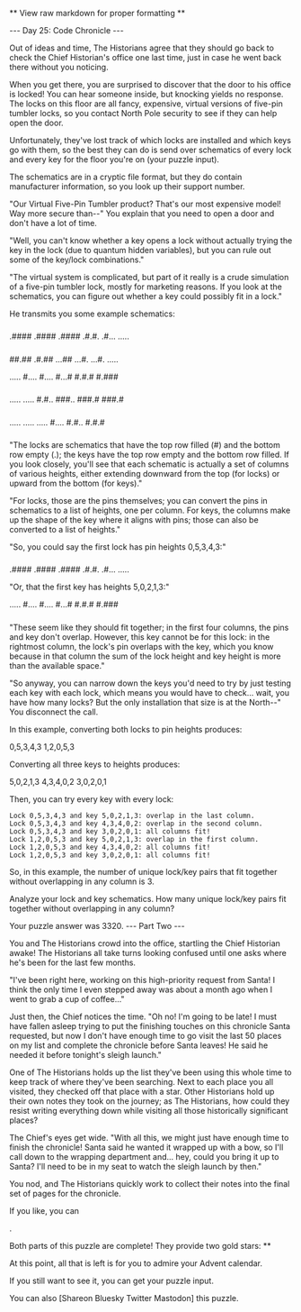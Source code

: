 ** View raw markdown for proper formatting **

--- Day 25: Code Chronicle ---

Out of ideas and time, The Historians agree that they should go back to check
the Chief Historian's office one last time, just in case he went back there
without you noticing.

When you get there, you are surprised to discover that the door to his office is
locked! You can hear someone inside, but knocking yields no response. The locks
on this floor are all fancy, expensive, virtual versions of five-pin tumbler
locks, so you contact North Pole security to see if they can help open the door.

Unfortunately, they've lost track of which locks are installed and which keys go
with them, so the best they can do is send over schematics of every lock and
every key for the floor you're on (your puzzle input).

The schematics are in a cryptic file format, but they do contain manufacturer
information, so you look up their support number.

"Our Virtual Five-Pin Tumbler product? That's our most expensive model! Way more
secure than--" You explain that you need to open a door and don't have a lot of
time.

"Well, you can't know whether a key opens a lock without actually trying the key
in the lock (due to quantum hidden variables), but you can rule out some of the
key/lock combinations."

"The virtual system is complicated, but part of it really is a crude simulation
of a five-pin tumbler lock, mostly for marketing reasons. If you look at the
schematics, you can figure out whether a key could possibly fit in a lock."

He transmits you some example schematics:

##### 

.#### .#### .#### .#.#. .#... .....

##### 

##.## .#.## ...## ...#. ...#. .....

..... #.... #.... #...# #.#.# #.###

##### 

..... ..... #.#.. ###.. ###.# ###.#

##### 

..... ..... ..... #.... #.#.. #.#.#

##### 

"The locks are schematics that have the top row filled (#) and the bottom row
empty (.); the keys have the top row empty and the bottom row filled. If you
look closely, you'll see that each schematic is actually a set of columns of
various heights, either extending downward from the top (for locks) or upward
from the bottom (for keys)."

"For locks, those are the pins themselves; you can convert the pins in
schematics to a list of heights, one per column. For keys, the columns make up
the shape of the key where it aligns with pins; those can also be converted to a
list of heights."

"So, you could say the first lock has pin heights 0,5,3,4,3:"

##### 

.#### .#### .#### .#.#. .#... .....

"Or, that the first key has heights 5,0,2,1,3:"

..... #.... #.... #...# #.#.# #.###

##### 

"These seem like they should fit together; in the first four columns, the pins
and key don't overlap. However, this key cannot be for this lock: in the
rightmost column, the lock's pin overlaps with the key, which you know because
in that column the sum of the lock height and key height is more than the
available space."

"So anyway, you can narrow down the keys you'd need to try by just testing each
key with each lock, which means you would have to check... wait, you have how
many locks? But the only installation that size is at the North--" You
disconnect the call.

In this example, converting both locks to pin heights produces:

0,5,3,4,3 1,2,0,5,3

Converting all three keys to heights produces:

5,0,2,1,3 4,3,4,0,2 3,0,2,0,1

Then, you can try every key with every lock:

    Lock 0,5,3,4,3 and key 5,0,2,1,3: overlap in the last column.
    Lock 0,5,3,4,3 and key 4,3,4,0,2: overlap in the second column.
    Lock 0,5,3,4,3 and key 3,0,2,0,1: all columns fit!
    Lock 1,2,0,5,3 and key 5,0,2,1,3: overlap in the first column.
    Lock 1,2,0,5,3 and key 4,3,4,0,2: all columns fit!
    Lock 1,2,0,5,3 and key 3,0,2,0,1: all columns fit!

So, in this example, the number of unique lock/key pairs that fit together
without overlapping in any column is 3.

Analyze your lock and key schematics. How many unique lock/key pairs fit
together without overlapping in any column?

Your puzzle answer was 3320. --- Part Two ---

You and The Historians crowd into the office, startling the Chief Historian
awake! The Historians all take turns looking confused until one asks where he's
been for the last few months.

"I've been right here, working on this high-priority request from Santa! I think
the only time I even stepped away was about a month ago when I went to grab a
cup of coffee..."

Just then, the Chief notices the time. "Oh no! I'm going to be late! I must have
fallen asleep trying to put the finishing touches on this chronicle Santa
requested, but now I don't have enough time to go visit the last 50 places on my
list and complete the chronicle before Santa leaves! He said he needed it before
tonight's sleigh launch."

One of The Historians holds up the list they've been using this whole time to
keep track of where they've been searching. Next to each place you all visited,
they checked off that place with a star. Other Historians hold up their own
notes they took on the journey; as The Historians, how could they resist writing
everything down while visiting all those historically significant places?

The Chief's eyes get wide. "With all this, we might just have enough time to
finish the chronicle! Santa said he wanted it wrapped up with a bow, so I'll
call down to the wrapping department and... hey, could you bring it up to Santa?
I'll need to be in my seat to watch the sleigh launch by then."

You nod, and The Historians quickly work to collect their notes into the final
set of pages for the chronicle.

If you like, you can

.

Both parts of this puzzle are complete! They provide two gold stars: \*\*

At this point, all that is left is for you to admire your Advent calendar.

If you still want to see it, you can get your puzzle input.

You can also [Shareon Bluesky Twitter Mastodon] this puzzle.
